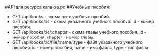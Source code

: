 #API для ресурса кала-ха.рф
##Учебные пособия:
 - GET /api/books - схема всех учебных пособий.
 - GET /api/books/:id - схема указанного учебного пособия. id - номер пособия.
 - GET /api/books/:id/:chapter - схема главы учебного пособия. id - номер пособия, chapter - номер главы.
 - GET /api/books/:id/file/:name/:type - файл указанного учебного пособия. id - номер пособия, name - имя файла, type - тип файла